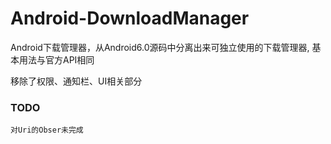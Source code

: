 # Android-DownloadManager
Android下载管理器，从Android6.0源码中分离出来可独立使用的下载管理器, 基本用法与官方API相同

移除了权限、通知栏、UI相关部分

### TODO
    对Uri的Obser未完成